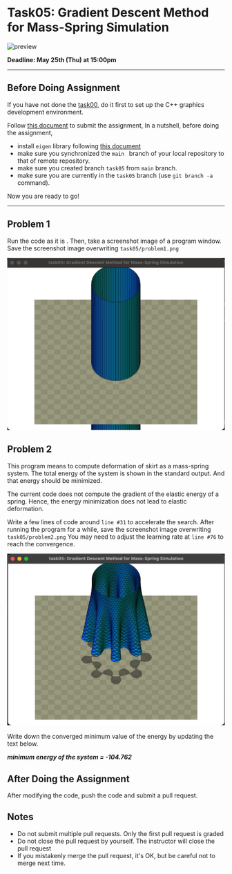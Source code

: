 # Task05: Gradient Descent Method for Mass-Spring Simulation

![preview](preview.png)

**Deadline: May 25th (Thu) at 15:00pm**

---

## Before Doing Assignment

If you have not done the [task00](../task00), do it first to set up the C++ graphics development environment.

Follow [this document](../doc/submit.md) to submit the assignment, In a nutshell, before doing the assignment,

-   install `eigen` library following [this document](../doc/setup_eigen.md)
-   make sure you synchronized the `main ` branch of your local repository to that of remote repository.
-   make sure you created branch `task05` from `main` branch.
-   make sure you are currently in the `task05` branch (use `git branch -a` command).

Now you are ready to go!

---

## Problem 1

Run the code as it is . Then, take a screenshot image of a program window.
Save the screenshot image overwriting `task05/problem1.png`

![problem1](problem1.png)

## Problem 2

This program means to compute deformation of skirt as a mass-spring system. The total energy of the system is shown in the standard output. And that energy should be minimized.

The current code does not compute the gradient of the elastic energy of a spring.
Hence, the energy minimization does not lead to elastic deformation.

Write a few lines of code around `line #31` to accelerate the search. After running the program for a while, save the screenshot image overwriting `task05/problem2.png`
You may need to adjust the learning rate at `line #76` to reach the convergence.

![problem2](problem2.png)

Write down the converged minimum value of the energy by updating the text below.

**_minimum energy of the system = -104.762_**

## After Doing the Assignment

After modifying the code, push the code and submit a pull request.

## Notes

-   Do not submit multiple pull requests. Only the first pull request is graded
-   Do not close the pull request by yourself. The instructor will close the pull request
-   If you mistakenly merge the pull request, it's OK, but be careful not to merge next time.
